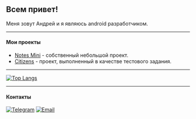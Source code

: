 ## Всем привет!

Меня зовут Андрей и я являюсь android разработчиком.
***

#### Мои проекты
* [Notes Mini] - собственный небольшой проект.
* [Citizens] - проект, выполненный в качестве тестового задания.

[Notes mini]: https://github.com/Loskon/android-notes-mini
[Citizens]: https://github.com/Loskon/android-citizens

***

[![Top Langs](https://github-readme-stats.vercel.app/api/top-langs/?username=loskon&layout=compact)](https://github.com/Loskon/Loskon)

***

#### Контакты

[![Telegram](https://img.shields.io/badge/Telegram-2CA5E0?style=for-the-badge&logo=telegram&logoColor=white)](https://t.me/loskon)
[![Email](https://img.shields.io/badge/Gmail-D14836?style=for-the-badge&logo=gmail&logoColor=white)](mailto:andreyrochev23@gmail.com)


<!--
- 🔭 I’m currently working on ...
- 🌱 I’m currently learning ...
- 👯 I’m looking to collaborate on ...
- 🤔 I’m looking for help with ...
- 💬 Ask me about ...
- 📫 How to reach me: ...
- 😄 Pronouns: ...
- ⚡ Fun fact: I started programming because I didn't like the standard notes on a smartphone
-->
